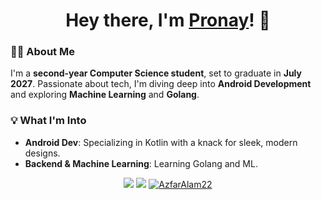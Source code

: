 
<h1 align="center">Hey there, I'm <a href="https://www.linkedin.com/in/itspronay/">Pronay</a>! 👋</h1>

### 👨‍💻 About Me
I'm a **second-year Computer Science student**, set to graduate in **July 2027**. Passionate about tech, I'm diving deep into **Android Development** and exploring **Machine Learning** and **Golang**.

### 💡 What I'm Into
- **Android Dev**: Specializing in Kotlin with a knack for sleek, modern designs.
- **Backend & Machine Learning**: Learning Golang and ML.

<div align="center">
  <a href="http://www.linkedin.com/in/itsPronay/"><img src="https://img.shields.io/badge/LinkedIn-d5d5d5?style=for-the-badge&logo=linkedin&logoColor=0A0209"/></a>
  <a href="mailto:pronaycoding@gmail.com"><img src="https://img.shields.io/badge/Gmail-d5d5d5?style=for-the-badge&logo=gmail&logoColor=0A0209" /></a>
  <a href="https://twitter.com/itsPronay"><img src="https://img.shields.io/badge/Twitter-d5d5d5?style=for-the-badge&logo=twitter&logoColor=0A0209" alt="AzfarAlam22" ></a>
</div>
